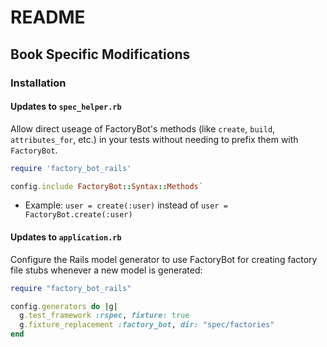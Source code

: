 # README

## Book Specific Modifications

### Installation

#### Updates to `spec_helper.rb`

Allow direct useage of FactoryBot's methods (like `create`, `build`, `attributes_for`, etc.) in your tests without needing to prefix them with `FactoryBot`.

```ruby
require 'factory_bot_rails'

config.include FactoryBot::Syntax::Methods`
```

- Example: `user = create(:user)` instead of `user = FactoryBot.create(:user)`

#### Updates to `application.rb`

Configure the Rails model generator to use FactoryBot for creating factory file stubs whenever a new model is generated:

```ruby
require "factory_bot_rails"

config.generators do |g|
  g.test_framework :rspec, fixture: true
  g.fixture_replacement :factory_bot, dir: "spec/factories"
end
```
